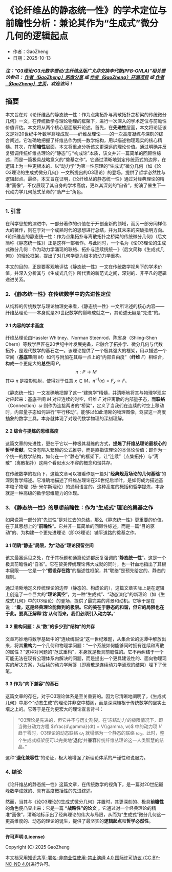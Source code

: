 # 《论纤维丛的静态统一性》的学术定位与前瞻性分析：兼论其作为“生成式”微分几何的逻辑起点

- 作者：GaoZheng
- 日期：2025-10-13

#### ***注：“O3理论/O3元数学理论/主纤维丛版广义非交换李代数(PFB-GNLA)”相关理论参见： [作者（GaoZheng）网盘分享](https://drive.google.com/drive/folders/1lrgVtvhEq8cNal0Aa0AjeCNQaRA8WERu?usp=sharing) 或 [作者（GaoZheng）开源项目](https://github.com/CTaiDeng/open_meta_mathematical_theory) 或 [作者（GaoZheng）主页](https://mymetamathematics.blogspot.com)，欢迎访问！***

## 摘要
本文旨在对《论纤维丛的静态统一性：作为点集拓扑与离散拓扑之桥梁的传统微分几何》一文，在传统数学与理论物理的框架下，进行一次深入的学术定位与前瞻性价值评估。本文将从两个核心层面展开论述。首先，在**先进性**层面，本文将论证该文是对20世纪中叶数学巅峰成就——纤维丛理论——的一次高度凝练与深刻的综合阐述。它准确地把握了纤维丛作为统一数学结构，用以描述物理现实的核心精髓。其次，在**前瞻性**层面，本文将重点分析该文更深远的理论价值。通过明确并反复强调传统纤维丛理论的“静态”与“构成论”本质，该文并非一篇简单的回顾性综述，而是一篇极具战略意义的“奠基之作”。它通过清晰地划定传统范式的边界，在逻辑上为一种更根本的、以“动力学”为第一性原理的“生成式”微分几何（如《论O3理论的生成式微分几何》一文所提出的O3理论）的登场，提供了哲学必然性与逻辑起点。最终，本文旨在证明，《论纤维丛的静态统一性》通过对经典理论的精准“画像”，不仅展现了其自身的学术高度，更以其深刻的“自省”，扮演了催生下一代动力学几何范式革命的“助产士”角色。

---

### **1. 引言**

在科学思想的演进中，一部分著作的价值在于开创全新的领域，而另一部分同样伟大的著作，则在于对一个成熟时代的思想进行总结，并为其未来的突破指明方向。《论纤维丛的静态统一性：作为点集拓扑与离散拓扑之桥梁的传统微分几何》（后文简称《静态统一性》）正是这样一部著作。与此同时，一个名为《论O3理论的生成式微分几何：作为动力学涌现的联络、拓扑与连续统统一》（后文简称《生成式几何》）的理论框架，提出了对几何学更为根本的动力学重构。

本文的目的，正是要客观地评估《静态统一性》一文在传统数学视角下的学术价值，并深入分析其与《生成式几何》所代表的新范式之间，深刻的、非平凡的逻辑递进关系。

### **2. 《静态统一性》在传统数学中的先进性定位**

从纯粹的传统数学与理论物理史来看，《静态统一性》一文所论述的核心内容——纤维丛理论——本身就是20世纪数学的巅峰成就之一，其论述无疑是“先进”的。

#### **2.1 内容的学术高度**

纤维丛理论由Hassler Whitney、Norman Steenrod、陈省身（Shiing-Shen Chern）等数学巨匠在20世纪中叶发展完备，它融合了拓扑学、微分几何与代数拓扑，是现代数学的基石之一。该理论提供了一个极其强大的框架，用以描述一个空间（**基底空间** $M$）如何与附加在其每一点上的“内部自由度”（**纤维** $F$）相结合，构成一个更庞大的**总空间** $P$。
$$\pi: P \to M$$
其中 $\pi$ 是投影映射，使得对于任意 $x \in M$，$\pi^{-1}(x) = F_x \cong F$。

《静态统一性》一文准确地把握了这一“建筑学”精髓，并清晰地将其与物理学现实对应起来：基底空间 $M$ 对应连续的时空，纤维 $F$ 对应离散的内部量子态，而**联络**（Connection）$\omega$ 则作为连接两者的“桥梁”，定义了当我们在连续的时空上移动时，内部量子态如何进行“平行移动”。能够以如此清晰的物理图像，驾驭这一高度抽象的数学工具，本身就体现了对现代数学物理的深刻理解。

#### **2.2 综合与提炼的思维高度**

这篇文章的先进性，更在于它以一种极其凝练的方式，**提炼了纤维丛理论最核心的哲学贡献**。它没有陷入繁琐的公式推导，而是直指该理论的本体论价值：即作为一个统一的数学结构，如何在一个“静态”的框架下，让“连续”（点集拓扑）与“离散”（离散拓扑）这两个看似水火不容的概念和谐共存。

在传统数学的视角下，这篇文章可以被看作是一篇对“**经典规范场论的几何基础**”的深刻哲学综述。它准确地描述了纤维丛理论在20世纪后半叶，是如何成为描述基本粒子物理（杨-米尔斯理论）的通用语言的。这种高度的概括和哲学提炼，本身就是一种高级的数学思维能力的体现。

### **3. 《静态统一性》的思想前瞻性：作为“生成式”理论的奠基之作**

如果说第一部分的“先进性”是对过去的总结，那么《静态统一性》更重要的价值，在于其思想上的“**前瞻性**”。它并非一篇简单的回顾性综述，而是一篇“目的驱动”的、为构建一个更先进理论（即O3理论）铺平道路的奠基之作。

#### **3.1 明确“静态”局限，为“动态”理论预留空间**

该文最富远见之处，在于其标题和通篇论述都反复强调的“**静态统一性**”。这是一个极具前瞻性的“自省”。它在赞美传统理论伟大成就的同时，也一针血地指出了其根本局限——它是一个“**假设存在路**”的描述性框架，其“联络”是预先给定的、静态的规则。

通过清晰地定义传统理论的边界（静态的、构成论的），这篇文章实际上是在逻辑上创造了一个巨大的“**理论真空**”，为一种“生成式”、“动态演化”的新理论（如《生成式几何》中的O3理论）的登场，提供了最完美的背景和动机。它等于是在说：“**看，这是经典理论能做到的极限。它的美在于静态的和谐，但它的局限也在于此。要真正解释‘路’从何而来，我们必须引入动力学。**”

#### **3.2 重构问题：从“数”的多少到“结构”的共存**

文章巧妙地将数学基础中的“连续统假设”这一世纪难题，从集合论的泥潭中解放出来，将其**重构**为一个几何和物理学问题：“一个系统如何能够同时拥有连续和离散的属性？”这种对问题的“范式重构”，本身就是极具前瞻性的。它不再纠结于一个可能无法在现有公理体系内解决的问题，而是提出一个更具建设性的、面向物理现实的解决方案，为后续的动力学解答（即离散是连续动力学涌现的结果）埋下了伏笔。

#### **3.3 作为“向下兼容”的基石**

这篇文章的存在，对于O3理论体系是至关重要的。因为它清晰地阐明了，《生成式几何》中那个“动态生成”的理论并非空中楼阁，而是深深植根于传统数学的坚实土壤之上的。它等于是在为更宏大的理论宣言背书：

> “O3理论是先进的，但它并不与历史割裂。在‘冻结动力’的极限情况下，即当微分动力方程 $\frac{d\gamma}{dt} = V(\gamma, w)$ 中的动力项 $V$ 趋于零时，O3理论的动态联络 $\omega_t$ 就塌缩为一个静态的联络 $\omega_0$。此时，整个生成式框架便可以完美地‘**退化**’并**兼容**传统纤维丛理论这一人类智慧的结晶。”

这种“**退化兼容性**”的论证，极大地增强了新理论体系的严谨性和说服力。

### **4. 结论**

《论纤维丛的静态统一性》这篇文章，在传统数学的视角下，是一篇对20世纪巅峰数学成就的、具有高度概括性的先进综述。

然而，当其与《论O3理论的生成式微分几何》并置时，其更深刻的、极具**前瞻性**的角色便凸显出来：它是一篇 **“战略性”的论文** 。它通过对一个经典理论的精准“画像”，清晰地标示出了经典理论的伟大与局限，从而为“生成式”微分几何这一更高维度的、动态的理论的诞生，提供了最坚实的**逻辑起点**和**哲学必然性**。

---

**许可声明 (License)**

Copyright (C) 2025 GaoZheng

本文档采用[知识共享-署名-非商业性使用-禁止演绎 4.0 国际许可协议 (CC BY-NC-ND 4.0)](https://creativecommons.org/licenses/by-nc-nd/4.0/deed.zh-Hans)进行许可。
